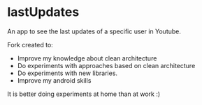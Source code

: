 lastUpdates
===========

An app to see the last updates of a specific user in Youtube.

Fork created to:
- Improve my knowledge about clean architecture
- Do experiments with approaches based on clean architecture
- Do experiments with new libraries.
- Improve my android skills

It is better doing experiments at home than at work :)
